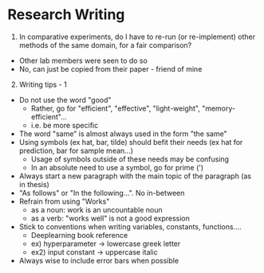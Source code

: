 # Research Writing

1. In comparative experiments, do I have to re-run (or re-implement) other methods of the same domain, for a fair comparison?
* Other lab members were seen to do so
* No, can just be copied from their paper - friend of mine

2. Writing tips - 1
* Do not use the word "good"
  * Rather, go for "efficient", "effective", "light-weight", "memory-efficient"...
  * i.e. be more specific
* The word "same" is almost always used in the form "the same"
* Using symbols (ex hat, bar, tilde) should befit their needs (ex hat for prediction, bar for sample mean...)
  * Usage of symbols outside of these needs may be confusing
  * In an absolute need to use a symbol, go for prime (')
* Always start a new paragraph with the main topic of the paragraph (as in thesis)
* "As follows" or "In the following...". No in-between
* Refrain from using "Works"
  * as a noun: work is an uncountable noun
  * as a verb: "works well" is not a good expression
* Stick to conventions when writing variables, constants, functions....
  * Deeplearning book reference
  * ex) hyperparameter -> lowercase greek letter
  * ex2) input constant -> uppercase italic
* Always wise to include error bars when possible
